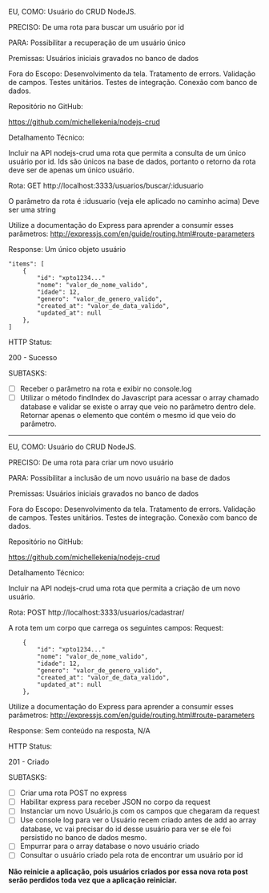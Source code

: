 EU, COMO: Usuário do CRUD NodeJS.

PRECISO: De uma rota para buscar um usuário por id

PARA: Possibilitar a recuperação de um usuário único

Premissas:
Usuários iniciais gravados no banco de dados

Fora do Escopo:
Desenvolvimento da tela.
Tratamento de errors.
Validação de campos.
Testes unitários.
Testes de integração.
Conexão com banco de dados.

Repositório no GitHub:

https://github.com/michellekenia/nodejs-crud


Detalhamento Técnico:

Incluir na API nodejs-crud uma rota que permita a consulta de um único usuário por id. Ids são únicos na base de dados, portanto o retorno da rota deve ser de apenas um único usuário.

Rota: GET http://localhost:3333/usuarios/buscar/:idusuario

O parâmetro da rota é :idusuario (veja ele aplicado no caminho acima)
Deve ser uma string

Utilize a documentação do Express para aprender a consumir esses parâmetros: http://expressjs.com/en/guide/routing.html#route-parameters

Response: Um único objeto usuário
```
"items": [
    {
        "id": "xpto1234..."
        "nome": "valor_de_nome_valido",
        "idade": 12,
        "genero": "valor_de_genero_valido",
        "created_at": "valor_de_data_valido",
        "updated_at": null
    },
]
```

HTTP Status:

200 - Sucesso

SUBTASKS:

- [ ] Receber o parâmetro na rota e exibir no console.log
- [ ] Utilizar o método findIndex do Javascript para acessar o array chamado database e validar se existe o array que veio no parâmetro dentro dele. Retornar apenas o elemento que contém o mesmo id que veio do parâmetro.

--- 

EU, COMO: Usuário do CRUD NodeJS.

PRECISO: De uma rota para criar um novo usuário

PARA: Possibilitar a inclusão de um novo usuário na base de dados

Premissas:
Usuários iniciais gravados no banco de dados

Fora do Escopo:
Desenvolvimento da tela.
Tratamento de errors.
Validação de campos.
Testes unitários.
Testes de integração.
Conexão com banco de dados.

Repositório no GitHub:

https://github.com/michellekenia/nodejs-crud


Detalhamento Técnico:

Incluir na API nodejs-crud uma rota que permita a criação de um novo usuário. 

Rota: POST http://localhost:3333/usuarios/cadastrar/

A rota tem um corpo que carrega os seguintes campos:
Request:
```
    {
        "id": "xpto1234..."
        "nome": "valor_de_nome_valido",
        "idade": 12,
        "genero": "valor_de_genero_valido",
        "created_at": "valor_de_data_valido",
        "updated_at": null
    },
```


Utilize a documentação do Express para aprender a consumir esses parâmetros: http://expressjs.com/en/guide/routing.html#route-parameters

Response: Sem conteúdo na resposta, N/A

HTTP Status:

201 - Criado

SUBTASKS:

- [ ] Criar uma rota POST no express
- [ ] Habilitar express para receber JSON no corpo da request
- [ ] Instanciar um novo Usuário.js com os campos que chegaram da request
- [ ] Use console log para ver o Usuário recem criado antes de add ao array database, vc vai precisar do id desse usuário para ver se ele foi persistido no banco de dados mesmo.
- [ ] Empurrar para o array database o novo usuário criado
- [ ] Consultar o usuário criado pela rota de encontrar um usuário por id

**Não reinicie a aplicação, pois usuários criados por essa nova rota post serão perdidos toda vez que a aplicação reiniciar.**